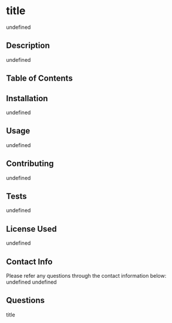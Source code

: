 
# title
  undefined

## Description
  undefined

## Table of Contents
    

## Installation
  undefined

## Usage
  undefined

## Contributing
  undefined

## Tests
  undefined

## License Used
  undefined

## Contact Info
Please refer any questions through the contact information below:
  undefined
  undefined

## Questions
  title
